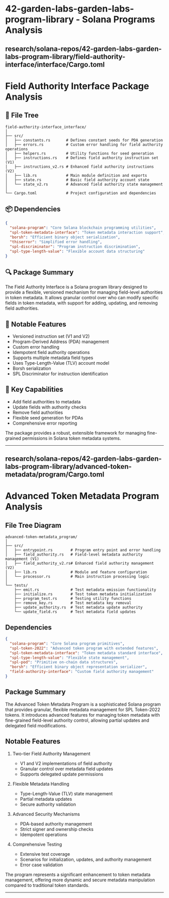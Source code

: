 # 42-garden-labs-garden-labs-program-library - Solana Programs Analysis

## research/solana-repos/42-garden-labs-garden-labs-program-library/field-authority-interface/interface/Cargo.toml

# Field Authority Interface Package Analysis

## 📂 File Tree
```
field-authority-interface_interface/
│
├── src/
│   ├── constants.rs       # Defines constant seeds for PDA generation
│   ├── errors.rs          # Custom error handling for field authority operations
│   ├── helpers.rs         # Utility functions for seed generation
│   ├── instructions.rs    # Defines field authority instruction set (V1)
│   ├── instructions_v2.rs # Enhanced field authority instructions (V2)
│   ├── lib.rs             # Main module definition and exports
│   ├── state.rs           # Basic field authority account state
│   └── state_v2.rs        # Advanced field authority state management
│
└── Cargo.toml             # Project configuration and dependencies
```

## 📦 Dependencies
```json
{
  "solana-program": "Core Solana blockchain programming utilities",
  "spl-token-metadata-interface": "Token metadata interaction support",
  "borsh": "Efficient binary object serialization",
  "thiserror": "Simplified error handling",
  "spl-discriminator": "Program instruction discrimination",
  "spl-type-length-value": "Flexible account data structuring"
}
```

## 🔍 Package Summary
The Field Authority Interface is a Solana program library designed to provide a flexible, versioned mechanism for managing field-level authorities in token metadata. It allows granular control over who can modify specific fields in token metadata, with support for adding, updating, and removing field authorities.

## 🌟 Notable Features
- Versioned instruction set (V1 and V2)
- Program-Derived Address (PDA) management
- Custom error handling
- Idempotent field authority operations
- Supports multiple metadata field types
- Uses Type-Length-Value (TLV) account model
- Borsh serialization
- SPL Discriminator for instruction identification

## 🚀 Key Capabilities
- Add field authorities to metadata
- Update fields with authority checks
- Remove field authorities
- Flexible seed generation for PDAs
- Comprehensive error reporting

The package provides a robust, extensible framework for managing fine-grained permissions in Solana token metadata systems.

---

## research/solana-repos/42-garden-labs-garden-labs-program-library/advanced-token-metadata/program/Cargo.toml

# Advanced Token Metadata Program Analysis

## File Tree Diagram
```
advanced-token-metadata_program/
│
├── src/
│   ├── entrypoint.rs        # Program entry point and error handling
│   ├── field_authority.rs   # Field-level metadata authority management (V1)
│   ├── field_authority_v2.rs# Enhanced field authority management (V2)
│   ├── lib.rs               # Module and feature configuration
│   └── processor.rs         # Main instruction processing logic
│
└── tests/
    ├── emit.rs              # Test metadata emission functionality
    ├── initialize.rs        # Test token metadata initialization
    ├── program_test.rs      # Testing utility functions
    ├── remove_key.rs        # Test metadata key removal
    ├── update_authority.rs  # Test metadata update authority
    └── update_field.rs      # Test metadata field updates
```

## Dependencies
```json
{
  "solana-program": "Core Solana program primitives",
  "spl-token-2022": "Advanced token program with extended features",
  "spl-token-metadata-interface": "Token metadata standard interface",
  "spl-type-length-value": "Flexible state management",
  "spl-pod": "Primitive on-chain data structures",
  "borsh": "Efficient binary object representation serializer",
  "field-authority-interface": "Custom field authority management"
}
```

## Package Summary
The Advanced Token Metadata Program is a sophisticated Solana program that provides granular, flexible metadata management for SPL Token-2022 tokens. It introduces advanced features for managing token metadata with fine-grained field-level authority control, allowing partial updates and delegated field modifications.

## Notable Features
1. Two-tier Field Authority Management
   - V1 and V2 implementations of field authority
   - Granular control over metadata field updates
   - Supports delegated update permissions

2. Flexible Metadata Handling
   - Type-Length-Value (TLV) state management
   - Partial metadata updates
   - Secure authority validation

3. Advanced Security Mechanisms
   - PDA-based authority management
   - Strict signer and ownership checks
   - Idempotent operations

4. Comprehensive Testing
   - Extensive test coverage
   - Scenarios for initialization, updates, and authority management
   - Error case validation

The program represents a significant enhancement to token metadata management, offering more dynamic and secure metadata manipulation compared to traditional token standards.

---


